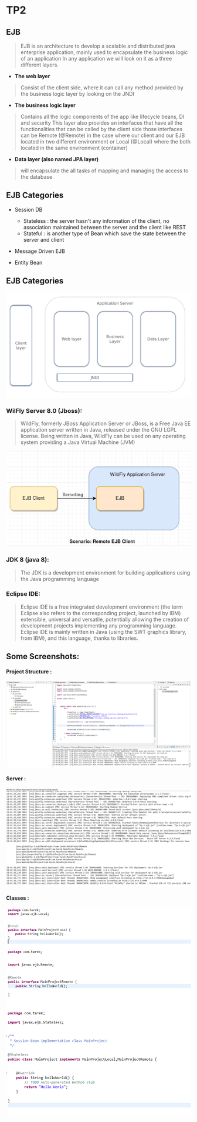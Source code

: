 # TP2 

## EJB 

> EJB is an architecture to develop a scalable and distributed java enterprise application, mainly used to encapsulate the business logic of an application
In any application we will look on it as a three different layers.


* __The web layer__
> Consist of the client side, where it can call any method provided by the business logic layer by looking on the JNDI
* __The business logic layer__
> Contains all the logic components of the app like lifecycle beans, DI and security This layer also provides an interfaces that have all the functionalities that can be called by the client side those interfaces can be Remote (@Remote) in the case where our client and our EJB located in two different environment or Local (@Local) where the both located in the same environment (container)
* __Data layer (also named JPA layer)__
> will encapsulate the all tasks of mapping and managing the access to the database


## EJB Categories 

* Session DB 

  * Stateless : the server hasn't any information of the client, no association maintained between the server and the client like REST
  * Stateful : is another type of Bean which save the state between the server and client
* Message Driven EJB
* Entity Bean 

## EJB Categories 

![](https://github.com/TAREK199/AIR/blob/master/tp2/images/Screenshot%20from%202019-10-19%2008-06-22.png?raw=true)

### WilFly Server 8.0 (Jboss):
> WildFly, formerly JBoss Application Server or JBoss, is a Free Java EE application server written in Java, released under the GNU LGPL license. Being written in Java, WildFly can be used on any operating system providing a Java Virtual Machine (JVM)

![](https://github.com/TAREK199/AIR/blob/master/tp2/images/unnamed.png?raw=true)

### JDK 8 (java 8):
> The JDK is a development environment for building applications using the Java programming language

### Eclipse IDE:
> Eclipse IDE is a free integrated development environment (the term Eclipse also refers to the corresponding project, launched by IBM) extensible, universal and versatile, potentially allowing the creation of development projects implementing any programming language. Eclipse IDE is mainly written in Java (using the SWT graphics library, from IBM), and this language, thanks to libraries.

## Some Screenshots:

#### Project Structure : 
![](https://github.com/TAREK199/AIR/blob/master/tp2/images/6.png?raw=true)

#### Server : 
![](https://github.com/TAREK199/AIR/blob/master/tp2/images/2.png?raw=true)

#### Classes : 
![](https://github.com/TAREK199/AIR/blob/master/tp2/images/3.png?raw=true)
![](https://github.com/TAREK199/AIR/blob/master/tp2/images/4.png?raw=true)
![](https://github.com/TAREK199/AIR/blob/master/tp2/images/8.png?raw=true)













